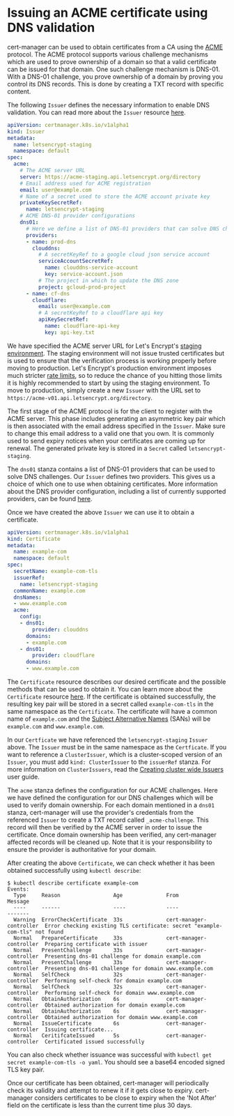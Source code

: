 # Issuing an ACME certificate using DNS validation

cert-manager can be used to obtain certificates from a CA using the [ACME][1] protocol. The ACME protocol supports various challenge mechanisms which are used to prove ownership of a domain so that a valid certificate can be issued for that domain. One such challenge mechanism is DNS-01. With a DNS-01 challenge, you prove ownership of a domain by proving you control its DNS records. This is done by creating a TXT record with specific content.

The following `Issuer` defines the necessary information to enable DNS validation. You can read more about the `Issuer` resource [here][2].

```yaml
apiVersion: certmanager.k8s.io/v1alpha1
kind: Issuer
metadata:
  name: letsencrypt-staging
  namespace: default
spec:
  acme:
    # The ACME server URL
    server: https://acme-staging.api.letsencrypt.org/directory
    # Email address used for ACME registration
    email: user@example.com
    # Name of a secret used to store the ACME account private key
    privateKeySecretRef:
      name: letsencrypt-staging
    # ACME DNS-01 provider configurations
    dns01:
      # Here we define a list of DNS-01 providers that can solve DNS challenges
      providers:
      - name: prod-dns
        clouddns:
          # A secretKeyRef to a google cloud json service account
          serviceAccountSecretRef:
            name: clouddns-service-account
            key: service-account.json
          # The project in which to update the DNS zone
          project: gcloud-prod-project
      - name: cf-dns
        cloudflare:
          email: user@example.com
          # A secretKeyRef to a cloudflare api key
          apiKeySecretRef:
            name: cloudflare-api-key
            key: api-key.txt
```

We have specified the ACME server URL for Let's Encrypt's [staging environment][3]. The staging environment will not issue trusted certificates but is used to ensure that the verification process is working properly before moving to production. Let's Encrypt's production environment imposes much stricter [rate limits][4], so to reduce the chance of you hitting those limits it is highly recommended to start by using the staging environment. To move to production, simply create a new `Issuer` with the URL set to `https://acme-v01.api.letsencrypt.org/directory`.

The first stage of the ACME protocol is for the client to register with the ACME server. This phase includes generating an asymmetric key pair which is then associated with the email address specified in the `Issuer`. Make sure to change this email address to a valid one that you own. It is commonly used to send expiry notices when your certificates are coming up for renewal. The generated private key is stored in a `Secret` called `letsencrypt-staging`.

The `dns01` stanza contains a list of DNS-01 providers that can be used to solve DNS challenges. Our `Issuer` defines two providers. This gives us a choice of which one to use when obtaining certificates. More information about the DNS provider configuration, including a list of currently supported providers, can be found [here][5].

Once we have created the above `Issuer` we can use it to obtain a certificate.

```yaml
apiVersion: certmanager.k8s.io/v1alpha1
kind: Certificate
metadata:
  name: example-com
  namespace: default
spec:
  secretName: example-com-tls
  issuerRef:
    name: letsencrypt-staging
  commonName: example.com
  dnsNames:
  - www.example.com
  acme:
    config:
    - dns01:
        provider: clouddns
      domains:
      - example.com
    - dns01:
        provider: cloudflare
      domains:
      - www.example.com
```

The `Certificate` resource describes our desired certificate and the possible methods that can be used to obtain it. You can learn more about the `Certificate` resource [here][7]. If the certificate is obtained successfully, the resulting key pair will be stored in a secret called `example-com-tls` in the same namespace as the `Certificate`. The certificate will have a common name of `example.com` and the [Subject Alternative Names][6] (SANs) will be `example.com` and `www.example.com`.

In our `Certficate` we have referenced the `letsencrypt-staging` `Issuer` above. The `Issuer` must be in the same namespace as the `Certficate`. If you want to reference a `ClusterIssuer`, which is a cluster-scoped version of an `Issuer`, you must add `kind: ClusterIssuer` to the `issuerRef` stanza. For more information on `ClusterIssuers`, read the [Creating cluster wide Issuers][8] user guide.

The `acme` stanza defines the configuration for our ACME challenges. Here we have defined the configuration for our DNS challenges which will be used to verify domain ownership. For each domain mentioned in a `dns01` stanza, cert-manager will use the provider's credentials from the referenced `Issuer` to create a TXT record called `_acme-challenge`. This record will then be verified by the ACME server in order to issue the certificate. Once domain ownership has been verified, any cert-manager affected records will be cleaned up. Note that it is your responsibility to ensure the provider is authoritative for your domain. 

After creating the above `Certificate`, we can check whether it has been obtained successfully using `kubectl describe`:

```
$ kubectl describe certificate example-com
Events:
  Type     Reason                 Age              From                     Message
  ----     ------                 ----             ----                     -------
  Warning  ErrorCheckCertificate  33s              cert-manager-controller  Error checking existing TLS certificate: secret "example-com-tls" not found
  Normal   PrepareCertificate     33s              cert-manager-controller  Preparing certificate with issuer
  Normal   PresentChallenge       33s              cert-manager-controller  Presenting dns-01 challenge for domain example.com
  Normal   PresentChallenge       33s              cert-manager-controller  Presenting dns-01 challenge for domain www.example.com
  Normal   SelfCheck              32s              cert-manager-controller  Performing self-check for domain example.com
  Normal   SelfCheck              32s              cert-manager-controller  Performing self-check for domain www.example.com
  Normal   ObtainAuthorization    6s               cert-manager-controller  Obtained authorization for domain example.com
  Normal   ObtainAuthorization    6s               cert-manager-controller  Obtained authorization for domain www.example.com
  Normal   IssueCertificate       6s               cert-manager-controller  Issuing certificate...
  Normal   CeritifcateIssued      5s               cert-manager-controller  Certificated issued successfully
```

You can also check whether issuance was successful with `kubectl get secret example-com-tls -o yaml`. You should see a base64 encoded signed TLS key pair.

Once our certificate has been obtained, cert-manager will periodically check its validity and attempt to renew it if it gets close to expiry. cert-manager considers certificates to be close to expiry when the 'Not After' field on the certificate is less than the current time plus 30 days.

  [1]: https://en.wikipedia.org/wiki/Automated_Certificate_Management_Environment
  [2]: ../api-types/issuer/
  [3]: https://letsencrypt.org/docs/staging-environment/
  [4]: https://letsencrypt.org/docs/rate-limits/
  [5]: ../api-types/issuer/spec.md#user-content-acme-issuer-dns-provider-configuration
  [6]: https://en.wikipedia.org/wiki/Subject_Alternative_Name
  [7]: ../api-types/certificate/
  [8]: cluster-issuers.md